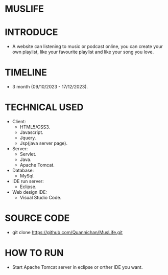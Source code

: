 # MUSLIFE 

# INTRODUCE
- A website can listening to music or podcast online, you can create your own playlist, like your favourite playlist and like your song you love.

# TIMELINE
- 3 month (09/10/2023 - 17/12/2023).

# TECHNICAL USED
- Client:
  + HTML5/CSS3.
  + Javascript.
  + Jquery.
  + Jsp(java server page).
- Server:
  + Servlet.
  + Java.
  + Apache Tomcat.
- Database:
  + MySql.
- IDE run server:
  + Eclipse.
- Web design IDE:
  + Visual Studio Code.

# SOURCE CODE
- git clone https://github.com/Quannichan/MusLife.git

# HOW TO RUN
- Start Apache Tomcat server in eclipse or orther IDE you want.
